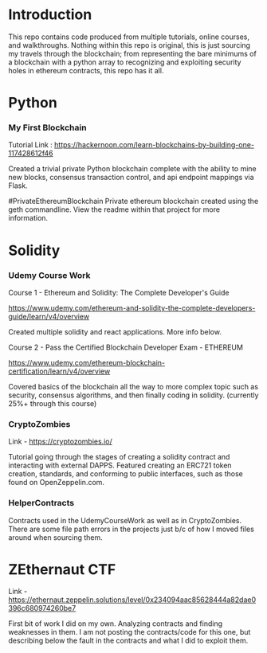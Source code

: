 # Introduction
This repo contains code produced from multiple tutorials, online courses, and walkthroughs. Nothing within this repo is original, this is just sourcing my travels through the blockchain; from representing the bare minimums of a blockchain with a python array to recognizing and exploiting security holes in ethereum contracts, this repo has it all.

# Python
### My First Blockchain
Tutorial Link : https://hackernoon.com/learn-blockchains-by-building-one-117428612f46

Created a trivial private Python blockchain complete with the ability to mine new blocks, consensus transaction control, and api endpoint mappings via Flask. 

#PrivateEthereumBlockchain
Private ethereum blockchain created using the geth commandline. View the readme within that project for more information. 

# Solidity
### Udemy Course Work
Course 1 - Ethereum and Solidity: The Complete Developer's Guide

https://www.udemy.com/ethereum-and-solidity-the-complete-developers-guide/learn/v4/overview

Created multiple solidity and react applications. More info below.


Course 2 - Pass the Certified Blockchain Developer Exam - ETHEREUM

https://www.udemy.com/ethereum-blockchain-certification/learn/v4/overview

Covered basics of the blockchain all the way to more complex topic such as security, consensus algorithms, and then finally coding in solidity. (currently 25%+ through this course)


### CryptoZombies
Link - https://cryptozombies.io/

Tutorial going through the stages of creating a solidity contract and interacting with external DAPPS. Featured creating an ERC721 token creation, standards, and conforming to public interfaces, such as those found on OpenZeppelin.com.


### HelperContracts
Contracts used in the UdemyCourseWork as well as in CryptoZombies. There are some file path errors in the projects just b/c of how I moved files around when sourcing them.

# ZEthernaut CTF 
Link - https://ethernaut.zeppelin.solutions/level/0x234094aac85628444a82dae0396c680974260be7

First bit of work I did on my own. Analyzing contracts and finding weaknesses in them. I am not posting the contracts/code for this one, but describing below the fault in the contracts and what I did to exploit them.